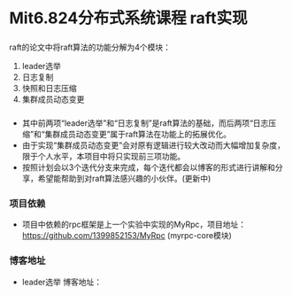 # Mit6.824分布式系统课程 raft实现
#####
raft的论文中将raft算法的功能分解为4个模块：  
1. leader选举
2. 日志复制
3. 快照和日志压缩
4. 集群成员动态变更
#####
* 其中前两项“leader选举”和“日志复制”是raft算法的基础，而后两项“日志压缩”和“集群成员动态变更”属于raft算法在功能上的拓展优化。  
* 由于实现“集群成员动态变更”会对原有逻辑进行较大改动而大幅增加复杂度，限于个人水平，本项目中将只实现前三项功能。  
* 按照计划会以3个迭代分支来完成，每个迭代都会以博客的形式进行讲解和分享，希望能帮助到对raft算法感兴趣的小伙伴。(更新中)

### 项目依赖
* 项目中依赖的rpc框架是上一个实验中实现的MyRpc，项目地址：https://github.com/1399852153/MyRpc (myrpc-core模块)

### 博客地址
* leader选举 博客地址：